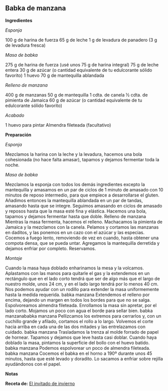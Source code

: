 ## Babka de manzana

**Ingredientes**

*Esponja*

100 g de harina de fuerza
65 g de leche
1 g de levadura de panadero (3 g de levadura fresca)

*Masa de babka*

275 g de harina de fuerza (usé unos 75 g de harina integral)
75 g de leche entera
30 g de azúcar (o cantidad equivalente de tu edulcorante sólido favorito)
1 huevo
70 g de mantequilla ablandada

*Relleno de manzana*

400 g de manzanas
50 g de mantequilla
1 cdta. de canela
½ cdta. de pimienta de Jamaica
60 g de azúcar (o cantidad equivalente de tu edulcorante sólido favorito)

*Acabado*

1 huevo para pintar
Almendra fileteada (facultativo)

**Preparación**

*Esponja*

Mezclamos la harina con la leche y la levadura, hacemos una bola cohesionada (no hace falta amasar), tapamos y dejamos fermentar toda la noche.

*Masa de babka*

Mezclamos la esponja con todos los demás ingredientes excepto la mantequilla y amasamos en un par de ciclos de 1 minuto de amasado con 10 minutos de reposo intermedio, para que empiece a desarrollarse el gluten.
Añadimos entonces la mantequilla ablandada en un par de tandas, amasando hasta que se integre.
Seguimos amasando en ciclos de amasado y reposos hasta que la masa esté fina y elástica. Hacemos una bola, tapamos y dejamos fermentar hasta que doble.
Relleno de manzana
Mientras la masa fermenta, hacemos el relleno. Machacamos la pimienta de Jamaica y la mezclamos con la canela.
Pelamos y cortamos las manzanas en daditos, y las ponemos en un cazo con el azúcar y las especias.
Cocemos a fuego lento, removiendo de vez en cuando, hasta obtener una compota densa, que se pueda untar.
Agregamos la mantequilla derretida y dejamos enfriar por completo. Reservamos.

*Montaje*

Cuando la masa haya doblado enharinamos la mesa y la volcamos. Aplastamos con las manos para quitarle el gas y la extendemos en un rectángulo que en el lado corto tendrá que ser de algo más que el largo de nuestro molde, unos 24 cm, y en el lado largo tendrá por lo menos 40 cm.
Nos podemos ayudar con un rodillo para extender la masa uniformemente hasta la medida requerida.
babka manzana
Extendemos el relleno por encima, dejando un margen en todos los bordes para que no se salga. Espolvoreamos almendra fileteada.
Enrollamos la masa sin apretar, por el lado corto. Mojamos un poco con agua el borde para sellar bien.
babka manzanababka manzana
Pellizcamos los extremos para cerrarlos y, con un cuchillo grande y afilado, cortamos el rollo a lo largo. Volvemos el corte hacia arriba en cada una de las dos mitades y las entrelazamos con cuidado.
babka manzana
Trasladamos la trenza al molde forrado de papel de hornear. Tapamos y dejamos que leve hasta casi doblar.
Cuando haya doblado la masa, pintamos la superficie del bollo con el huevo batido.
babka manzana
Podemos espolvorear un poco de almendra fileteada.
babka manzana
Cocemos el babka en el horno a 190º durante unos 45 minutos, hasta que esté levado y doradito. Lo sacamos a enfriar sobre rejilla ayudándonos con el papel.

**Notas**



**Receta de:** [El invitado de invierno](https://invitadoinvierno.com/babka-manzana/)
